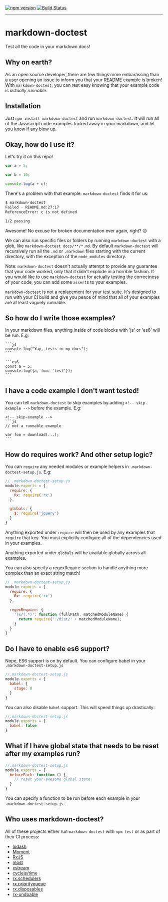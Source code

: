 [![npm version](https://badge.fury.io/js/markdown-doctest.svg)](http://badge.fury.io/js/markdown-doctest)
[![Build Status](https://travis-ci.org/Widdershin/markdown-doctest.svg?branch=master)](https://travis-ci.org/Widdershin/markdown-doctest)

* * *

# markdown-doctest
Test all the code in your markdown docs!

Why on earth?
---

As an open source developer, there are few things more embarassing than a user opening an issue to inform you that your README example is broken! With  `markdown-doctest`, you can rest easy knowing that your example code is *actually runnable*.

Installation
---
Just `npm install markdown-doctest` and run `markdown-doctest`. It will run all of the Javascript code examples tucked away in your markdown, and let you know if any blow up.

Okay, how do I use it?
---

Let's try it on this repo!

```js
var a = 5;

var b = 10;

console.log(a + c);
```

There's a problem with that example. `markdown-doctest` finds it for us:

```bash
$ markdown-doctest
Failed - README.md:27:17
ReferenceError: c is not defined

1/2 passing
```

Awesome! No excuse for broken documentation ever again, right? :wink:

We can also run specific files or folders by running `markdown-doctest` with a glob, like `markdown-doctest docs/**/*.md`. By default `markdown-doctest` will recursively run all the `.md` or `.markdown` files starting with the current directory, with the exception of the `node_modules` directory.

Note: `markdown-doctest` doesn't actually attempt to provide any guarantee that your code worked, only that it didn't explode in a horrible fashion. If you would like to use `markdown-doctest` for actually testing the correctness of your code, you can add some `assert`s to your examples.

`markdown-doctest` is not a replacement for your test suite. It's designed to run with your CI build and give you peace of mind that all of your examples are at least vaguely runnable.

So how do I write those examples?
---

In your markdown files, anything inside of code blocks with 'js' or 'es6' will be run. E.g:

    ```js
    console.log("Yay, tests in my docs");
    ```

    ```es6
    const a = 5;
    console.log({a, foo: 'test'});
    ```

I have a code example I don't want tested!
---
You can tell `markdown-doctest` to skip examples by adding `<!-- skip-example -->` before the example. E.g:

    <!-- skip-example -->
    ```js
    // not a runnable example

    var foo = download(...);
    ```

How do requires work? And other setup logic?
---

You can `require` any needed modules or example helpers in `.markdown-doctest-setup.js`. E.g:

<!-- skip-example -->
```js
// .markdown-doctest-setup.js
module.exports = {
  require: {
    Rx: require('rx')
  },

  globals: {
    $: require('jquery')
  }
}
```

Anything exported under `require` will then be used by any examples that `require` that key.
You must explicitly configure all of the dependencies used in your examples.

Anything exported under `globals` will be available globally across all examples.

You can also specify a regexRequire section to handle anything more complex than an exact string match!

<!-- skip-example -->
```js
// .markdown-doctest-setup.js
module.exports = {
  require: {
    Rx: require('rx')
  },

  regexRequire: {
    'rx/(.*)': function (fullPath, matchedModuleName) {
      return require('./dist/' + matchedModuleName);
    }
  }
}
```

Do I have to enable es6 support?
---

Nope, ES6 support is on by default. You can configure babel in your `.markdown-doctest-setup.js`

<!-- skip-example -->
```js
//.markdown-doctest-setup.js
module.exports = {
  babel: {
    stage: 0
  }
}
```

You can also disable `babel` support. This will speed things up drastically:

<!-- skip-example -->
```js
//.markdown-doctest-setup.js
module.exports = {
  babel: false
}
```

What if I have global state that needs to be reset after my examples run?
---
<!-- skip-example -->
```js
//.markdown-doctest-setup.js
module.exports = {
  beforeEach: function () {
    // reset your awesome global state
  }
}
```

You can specify a function to be run before each example in your `.markdown-doctest-setup.js`.

Who uses markdown-doctest?
---

All of these projects either run `markdown-doctest` with `npm test` or as part of their CI process:

* [lodash](https://github.com/lodash/lodash)
* [Moment](https://github.com/moment/momentjs.com)
* [RxJS](https://github.com/ReactiveX/RxJS)
* [most](https://github.com/cujojs/most)
* [xstream](https://github.com/staltz/xstream)
* [cyclejs/time](https://github.com/cyclejs/time)
* [rx.schedulers](https://github.com/Reactive-Extensions/rx.schedulers)
* [rx.priorityqueue](https://github.com/Reactive-Extensions/rx.priorityqueue)
* [rx.disposables](https://github.com/Reactive-Extensions/rx.disposables)
* [rx-undoable](https://github.com/Widdershin/rx-undoable)
